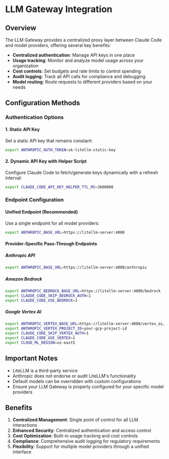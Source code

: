 # LLM Gateway Integration

## Overview

The LLM Gateway provides a centralized proxy layer between Claude Code and model providers, offering several key benefits:

- **Centralized authentication**: Manage API keys in one place
- **Usage tracking**: Monitor and analyze model usage across your organization
- **Cost controls**: Set budgets and rate limits to control spending
- **Audit logging**: Track all API calls for compliance and debugging
- **Model routing**: Route requests to different providers based on your needs

## Configuration Methods

### Authentication Options

#### 1. Static API Key
Set a static API key that remains constant:

```bash
export ANTHROPIC_AUTH_TOKEN=sk-litellm-static-key
```

#### 2. Dynamic API Key with Helper Script
Configure Claude Code to fetch/generate keys dynamically with a refresh interval:

```bash
export CLAUDE_CODE_API_KEY_HELPER_TTL_MS=3600000
```

### Endpoint Configuration

#### Unified Endpoint (Recommended)
Use a single endpoint for all model providers:

```bash
export ANTHROPIC_BASE_URL=https://litellm-server:4000
```

#### Provider-Specific Pass-Through Endpoints

##### Anthropic API
```bash
export ANTHROPIC_BASE_URL=https://litellm-server:4000/anthropic
```

##### Amazon Bedrock
```bash
export ANTHROPIC_BEDROCK_BASE_URL=https://litellm-server:4000/bedrock
export CLAUDE_CODE_SKIP_BEDROCK_AUTH=1
export CLAUDE_CODE_USE_BEDROCK=1
```

##### Google Vertex AI
```bash
export ANTHROPIC_VERTEX_BASE_URL=https://litellm-server:4000/vertex_ai/v1
export ANTHROPIC_VERTEX_PROJECT_ID=your-gcp-project-id
export CLAUDE_CODE_SKIP_VERTEX_AUTH=1
export CLAUDE_CODE_USE_VERTEX=1
export CLOUD_ML_REGION=us-east5
```

## Important Notes

- LiteLLM is a third-party service
- Anthropic does not endorse or audit LiteLLM's functionality
- Default models can be overridden with custom configurations
- Ensure your LLM Gateway is properly configured for your specific model providers

## Benefits

1. **Centralized Management**: Single point of control for all LLM interactions
2. **Enhanced Security**: Centralized authentication and access control
3. **Cost Optimization**: Built-in usage tracking and cost controls
4. **Compliance**: Comprehensive audit logging for regulatory requirements
5. **Flexibility**: Support for multiple model providers through a unified interface